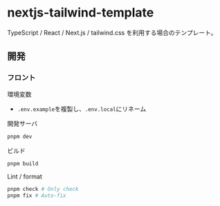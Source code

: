 # nextjs-tailwind-template

TypeScript / React / Next.js / tailwind.css を利用する場合のテンプレート。

## 開発

### フロント

環境変数

- `.env.example`を複製し、`.env.local`にリネーム

開発サーバ

```bash
pnpm dev
```

ビルド

```bash
pnpm build
```

Lint / format

```bash
pnpm check # Only check
pnpm fix # Auto-fix
```
